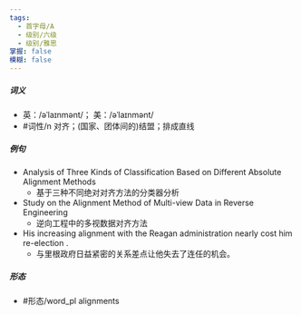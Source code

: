 ```yaml
---
tags:
  - 首字母/A
  - 级别/六级
  - 级别/雅思
掌握: false
模糊: false
---
```

##### 词义
- 英：/əˈlaɪnmənt/； 美：/əˈlaɪnmənt/
- #词性/n  对齐；(国家、团体间的)结盟；排成直线
##### 例句
- Analysis of Three Kinds of Classification Based on Different Absolute Alignment Methods
	- 基于三种不同绝对对齐方法的分类器分析
- Study on the Alignment Method of Multi-view Data in Reverse Engineering
	- 逆向工程中的多视数据对齐方法
- His increasing alignment with the Reagan administration nearly cost him re-election .
	- 与里根政府日益紧密的关系差点让他失去了连任的机会。
##### 形态
- #形态/word_pl alignments
